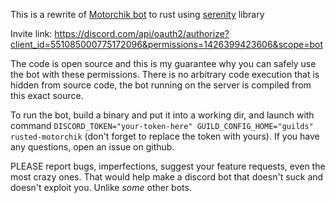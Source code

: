 This is a rewrite of [Motorchik bot](https://github.com/JohnTheCoolingFan/Motorchik) to rust using [serenity](https://github.com/serenity-rs/serenity) library

Invite link: https://discord.com/api/oauth2/authorize?client_id=551085000775172096&permissions=1426399423606&scope=bot

The code is open source and this is my guarantee why you can safely use the bot with these permissions. There is no arbitrary code execution that is hidden from source code, the bot running on the server is compiled from this exact source.

To run the bot, build a binary and put it into a working dir, and launch with command `DISCORD_TOKEN="your-token-here" GUILD_CONFIG_HOME="guilds" rusted-motorchik` (don't forget to replace the token with yours). If you have any questions, open an issue on github.

PLEASE report bugs, imperfections, suggest your feature requests, even the most crazy ones. That would help make a discord bot that doesn't suck and doesn't exploit you. Unlike *some* other bots.
